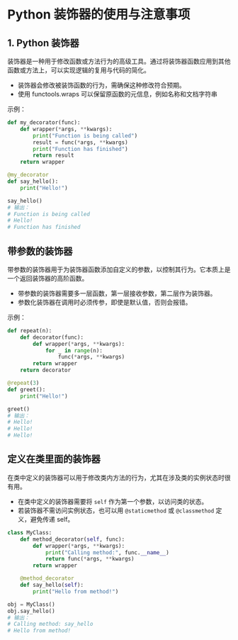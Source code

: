 # Python 装饰器的使用与注意事项

## 1. Python 装饰器

装饰器是一种用于修改函数或方法行为的高级工具。通过将装饰器函数应用到其他函数或方法上，可以实现逻辑的复用与代码的简化。

- 装饰器会修改被装饰函数的行为，需确保这种修改符合预期。
- 使用 functools.wraps 可以保留原函数的元信息，例如名称和文档字符串

示例：
```python
def my_decorator(func):
    def wrapper(*args, **kwargs):
        print("Function is being called")
        result = func(*args, **kwargs)
        print("Function has finished")
        return result
    return wrapper

@my_decorator
def say_hello():
    print("Hello!")

say_hello()
# 输出：
# Function is being called
# Hello!
# Function has finished
```

## 带参数的装饰器
带参数的装饰器用于为装饰器函数添加自定义的参数，以控制其行为。它本质上是一个返回装饰器的高阶函数。

- 带参数的装饰器需要多一层函数，第一层接收参数，第二层作为装饰器。
- 参数化装饰器在调用时必须传参，即使是默认值，否则会报错。

示例：
```python
def repeat(n):
    def decorator(func):
        def wrapper(*args, **kwargs):
            for _ in range(n):
                func(*args, **kwargs)
        return wrapper
    return decorator

@repeat(3)
def greet():
    print("Hello!")

greet()
# 输出：
# Hello!
# Hello!
# Hello!
```

## 定义在类里面的装饰器
在类中定义的装饰器可以用于修改类内方法的行为，尤其在涉及类的实例状态时很有用。

- 在类中定义的装饰器需要将 `self` 作为第一个参数，以访问类的状态。
- 若装饰器不需访问实例状态，也可以用 `@staticmethod` 或 `@classmethod` 定义，避免传递 self。

```python
class MyClass:
    def method_decorator(self, func):
        def wrapper(*args, **kwargs):
            print("Calling method:", func.__name__)
            return func(*args, **kwargs)
        return wrapper

    @method_decorator
    def say_hello(self):
        print("Hello from method!")

obj = MyClass()
obj.say_hello()
# 输出：
# Calling method: say_hello
# Hello from method!

```
